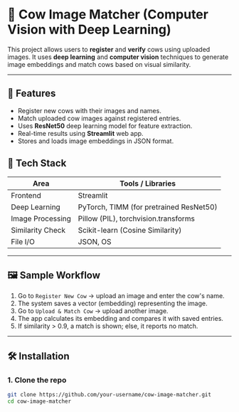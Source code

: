 # 🐄 Cow Image Matcher (Computer Vision with Deep Learning)

This project allows users to **register** and **verify** cows using uploaded images. It uses **deep learning** and **computer vision** techniques to generate image embeddings and match cows based on visual similarity.

---

## 🚀 Features

- Register new cows with their images and names.
- Match uploaded cow images against registered entries.
- Uses **ResNet50** deep learning model for feature extraction.
- Real-time results using **Streamlit** web app.
- Stores and loads image embeddings in JSON format.

## 🧠 Tech Stack

| Area              | Tools / Libraries                         |
|-------------------|-------------------------------------------|
| Frontend          | Streamlit                                 |
| Deep Learning     | PyTorch, TIMM (for pretrained ResNet50)   |
| Image Processing  | Pillow (PIL), torchvision.transforms       |
| Similarity Check  | Scikit-learn (Cosine Similarity)           |
| File I/O          | JSON, OS                                   |

---

## 🖼️ Sample Workflow

1. Go to `Register New Cow` → upload an image and enter the cow's name.
2. The system saves a vector (embedding) representing the image.
3. Go to `Upload & Match Cow` → upload another image.
4. The app calculates its embedding and compares it with saved entries.
5. If similarity > 0.9, a match is shown; else, it reports no match.

---

## 🛠️ Installation

### 1. Clone the repo
```bash
git clone https://github.com/your-username/cow-image-matcher.git
cd cow-image-matcher
